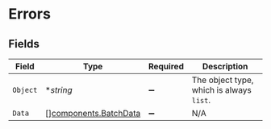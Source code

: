 # Errors


## Fields

| Field                                                          | Type                                                           | Required                                                       | Description                                                    |
| -------------------------------------------------------------- | -------------------------------------------------------------- | -------------------------------------------------------------- | -------------------------------------------------------------- |
| `Object`                                                       | **string*                                                      | :heavy_minus_sign:                                             | The object type, which is always `list`.                       |
| `Data`                                                         | [][components.BatchData](../../models/components/batchdata.md) | :heavy_minus_sign:                                             | N/A                                                            |